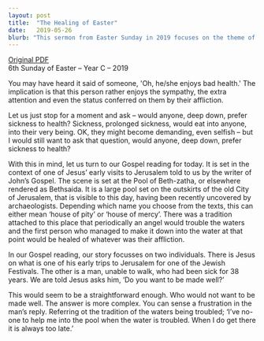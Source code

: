 ```yaml
---
layout: post
title:  "The Healing of Easter"
date:   2019-05-26
blurb: "This sermon from Easter Sunday in 2019 focuses on the theme of healing and health. It explores the question of whether anyone would prefer sickness to health, and uses the story of Jesus healing a man at the Pool of Beth-zatha as a central narrative. The sermon emphasizes the importance of faith and the desire for healing."
---
```

[Original PDF](/assets/pdf/6ofeaster2019.pdf)    
6th Sunday of Easter – Year C – 2019

You may have heard it said of someone, 'Oh, he/she enjoys bad health.' The implication is that this person rather enjoys the sympathy, the extra attention and even the status conferred on them by their affliction.

Let us just stop for a moment and ask – would anyone, deep down, prefer sickness to health? Sickness, prolonged sickness, would eat into anyone, into their very being. OK, they might become demanding, even selfish – but I would still want to ask that question, would anyone, deep down, prefer sickness to health?

With this in mind, let us turn to our Gospel reading for today. It is set in the context of one of Jesus’ early visits to Jerusalem told to us by the writer of John’s Gospel. The scene is set at the Pool of Beth-zatha, or elsewhere rendered as Bethsaida. It is a large pool set on the outskirts of the old City of Jerusalem, that is visible to this day, having been recently uncovered by archaeologists. Depending which name you choose from the texts, this can either mean ‘house of pity’ or ‘house of mercy’. There was a tradition attached to this place that periodically an angel would trouble the waters and the first person who managed to make it down into the water at that point would be healed of whatever was their affliction.

In our Gospel reading, our story focusses on two individuals. There is Jesus on what is one of his early trips to Jerusalem for one of the Jewish Festivals. The other is a man, unable to walk, who had been sick for 38 years. We are told Jesus asks him, ‘Do you want to be made well?’

This would seem to be a straightforward enough. Who would not want to be made well. The answer is more complex. You can sense a frustration in the man’s reply. Referring ot the tradition of the waters being troubled; ‘I’ve no-one to help me into the pool when the water is troubled. When I do get there it is always too late.’
